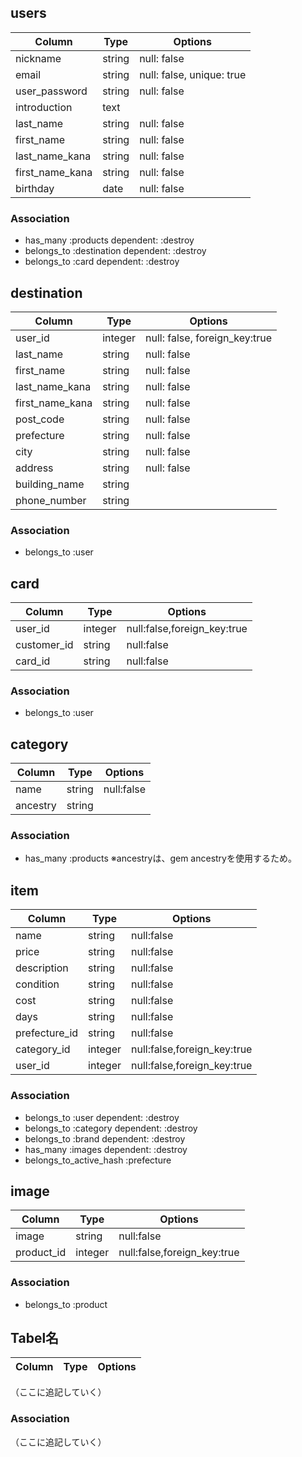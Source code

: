 ## users

|Column            |Type    |Options      |
|------------------|--------|-------------|
| nickname         | string | null: false |
| email            | string | null: false, unique: true |
| user_password    | string | null: false |
| introduction     | text   |
| last_name        | string | null: false |
| first_name       | string | null: false |
| last_name_kana   | string | null: false |
| first_name_kana  | string | null: false |
| birthday         | date   | null: false |

### Association
- has_many :products dependent: :destroy
- belongs_to :destination dependent: :destroy
- belongs_to :card dependent: :destroy



## destination

|Column            |Type     |Options      |
|------------------|---------|-------------|
| user_id          | integer | null: false, foreign_key:true |
| last_name        | string  | null: false |
| first_name       | string  | null: false |
| last_name_kana   | string  | null: false |
| first_name_kana  | string  | null: false |
| post_code        | string  | null: false |
| prefecture       | string  | null: false |
| city             | string  | null: false |
| address          | string  | null: false | 
| building_name    | string 
| phone_number     | string 

### Association
- belongs_to :user



## card

|Column       |Type     |Options     |
|-------------|---------|------------|
| user_id     | integer | null:false,foreign_key:true |
| customer_id | string  | null:false |
| card_id     | string  | null:false |

### Association
- belongs_to :user



## category

|Column    |Type    |Options     |
|----------|--------|------------|
| name     | string | null:false |
| ancestry | string |


### Association
- has_many :products
※ancestryは、gem ancestryを使用するため。



## item

|Column         |Type     |Options     |
|---------------|---------|------------|
| name          | string  | null:false |
| price         | string  | null:false |
| description   | string  | null:false |
| condition     | string  | null:false |
| cost          | string  | null:false |
| days          | string  | null:false |
| prefecture_id | string  | null:false |
| category_id   | integer | null:false,foreign_key:true |
| user_id       | integer | null:false,foreign_key:true |


### Association
- belongs_to :user dependent: :destroy
- belongs_to :category dependent: :destroy
- belongs_to :brand dependent: :destroy
- has_many :images dependent: :destroy
- belongs_to_active_hash :prefecture



## image

|Column      |Type     |Options     |
|------------|---------|------------|
| image      | string  | null:false |
| product_id | integer | null:false,foreign_key:true |

### Association
- belongs_to :product



## Tabel名

|Column|Type|Options|
|------|----|-------|
（ここに追記していく）


### Association
（ここに追記していく）
